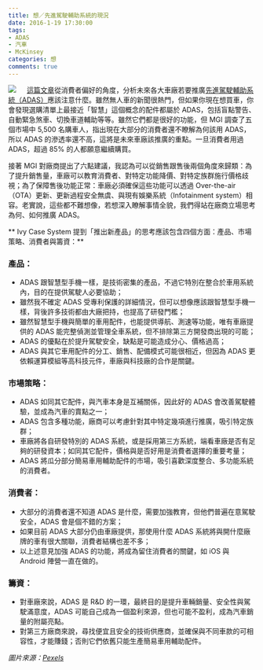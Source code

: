 ```yaml
---
title: 想／先進駕駛輔助系統的現況
date: 2016-1-19 17:30:00
tags:
- ADAS 
- 汽車
- McKinsey
categories: 想
comments: true
---
```

![](cover.jpg)
　
[這篇文章](http://www.mckinsey.com/industries/automotive-and-assembly/our-insights/capturing-the-advanced-driver-assistance-systems-opportunity)從消費者偏好的角度，分析未來各大車廠若要推廣[先進駕駛輔助系統（ADAS）](http://www.moneydj.com/KMDJ/Wiki/WikiViewer.aspx?KeyID=5cd9a0f7-e44e-44a3-af4f-a301acdc6103)應該注意什麼。雖然無人車的新聞很熱門，但如果你現在想買車，你會發現選購清單上最接近「智慧」這個概念的配件都屬於 ADAS，包括盲點警告、自動緊急煞車、切換車道輔助等等。雖然它們都是很好的功能，但 MGI 調查了五個市場中 5,500 名購車人，指出現在大部分的消費者還不瞭解為何該用 ADAS，所以 ADAS 的滲透率還不高，這將是未來車廠該推廣的重點。一旦消費者用過 ADAS，超過 85% 的人都願意繼續購買。<!--more-->

接著 MGI 對廠商提出了六點建議，我認為可以從銷售跟售後兩個角度來歸類：為了提升銷售量，車廠可以教育消費者、對特定功能降價、對特定族群施行價格歧視；為了保障售後功能正常：車廠必須確保這些功能可以透過 Over-the-air（OTA）更新、更新過程安全無虞、與現有娛樂系統（Infotainment system）相容。老實說，這些都不難想像，若想深入瞭解事情全貌，我們得站在廠商立場思考為何、如何推廣 ADAS。

** Ivy Case System 提到「推出新產品」的思考應該包含四個方面：產品、市場策略、消費者與籌資：**

### 產品：
* ADAS 跟智慧型手機一樣，是技術密集的產品，不過它特別在整合於車用系統內，目的在提供駕駛人必要協助；
* 雖然我不確定 ADAS 受專利保護的詳細情況，但可以想像應該跟智慧型手機一樣，背後許多技術都由大廠把持，也提高了研發門檻；
* 雖然智慧型手機與簡單的車用配件，也能提供導航、測速等功能，唯有車廠提供的 ADAS 能完整偵測並管理全車系統，但不排除第三方開發商出現的可能；
* ADAS 的優點在於提升駕駛安全，缺點是可能造成分心、價格過高；
* ADAS 與其它車用配件的分工、銷售、配備模式可能很相近，但因為 ADAS 更依賴運算模組等高科技元件，車廠與科技廠的合作是關鍵。

### 市場策略：
* ADAS 如同其它配件，與汽車本身是互補關係，因此好的 ADAS 會改善駕駛體驗，並成為汽車的賣點之一；
* ADAS 包含多種功能，廠商可以考慮針對其中特定幾項進行推廣，吸引特定族群；
* 車廠將各自研發特別的 ADAS 系統，或是採用第三方系統，端看車廠是否有足夠的研發資本；如同其它配件，價格與是否好用是消費者選擇的重要考量；
* ADAS 將瓜分部分簡易車用輔助配件的市場，吸引喜歡深度整合、多功能系統的消費者。

### 消費者：
* 大部分的消費者還不知道 ADAS 是什麼，需要加強教育，但他們普遍在意駕駛安全，ADAS 會是個不錯的方案；
* 如果目前 ADAS 大部分仍由車廠提供，那使用什麼 ADAS 系統將與開什麼廠牌的車有很大關聯，消費者結構也差不多；
* 以上述意見加強 ADAS 的功能，將成為留住消費者的關鍵，如 iOS 與 Android 陣營一直在做的。

### 籌資：
* 對車廠來說，ADAS 是 R&D 的一環，最終目的是提升車輛銷量、安全性與駕駛滿意度，ADAS 可能自己成為一個盈利來源，但也可能不盈利，成為汽車銷量的附屬亮點。
* 對第三方廠商來說，尋找便宜且安全的技術供應商，並確保與不同車款的可相容性，才能賺錢；否則它們依舊只能生產簡易車用輔助配件。

*圖片來源：[Pexels](https://www.pexels.com/)*
